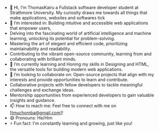 - 👋 Hi, I’m ThomasKairu a Fullstack software developer student at Strathmore University. My curiosity draws me towards all things that make applications, websites and softwares tick
- 👀 I’m interested in: Building intuitive and accessible web applications that empower users,
- Delving into the fascinating world of artificial intelligence and machine learning, unlocking its potential for problem-solving.
- Mastering the art of elegant and efficient code, prioritizing maintainability and readability.
- Contributing to the vibrant open-source community, learning from and collaborating with brilliant minds.
- 🌱 I’m currently learning and Honing my skills in Designing and HTML, the versatile tools for building modern web applications.
- 💞️ I’m looking to collaborate on: Open-source projects that align with my interests and provide opportunities to learn and contribute.
- Collaborative projects with fellow developers to tackle meaningful challenges and exchange ideas.
- Mentorship opportunities from experienced developers to gain valuable insights and guidance.
- 📫 How to reach me: Feel free to connect with me on [tmuchomba@gmail.com]!
- 😄 Pronouns: He/Him
- ⚡ Fun fact: I'm constantly learning and growing, just like you!
<!---
ThomasKairu/ThomasKairu is a ✨ special ✨ repository because its `README.md` (this file) appears on your GitHub profile.
You can click the Preview link to take a look at your changes.
--->
